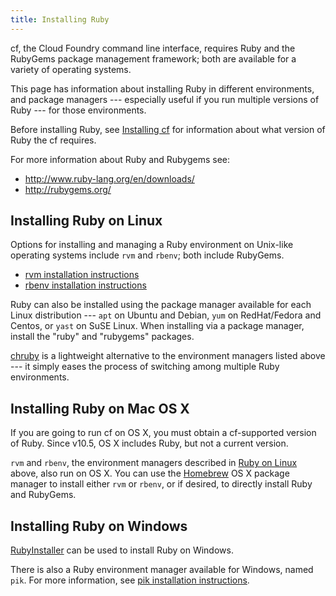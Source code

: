 ```yaml
---
title: Installing Ruby
---
```

cf, the Cloud Foundry command line interface, requires Ruby and the RubyGems package management framework; both are available for a variety of operating systems. 

This page has information about installing Ruby in different environments, and package managers --- especially useful if you run multiple versions of Ruby --- for those environments. 

Before installing Ruby, see [Installing cf](../../docs/using/managing-apps/cf/index.html#installing) for information about what version of Ruby the cf requires.

For more information about Ruby and Rubygems see:

* http://www.ruby-lang.org/en/downloads/
* http://rubygems.org/


## <a id="linux"></a>Installing Ruby on Linux ##

Options for installing and managing a Ruby environment on Unix-like operating systems include `rvm` and `rbenv`; both include RubyGems.

* [rvm installation instructions](https://rvm.io/rvm/install/)
* [rbenv installation instructions](https://github.com/sstephenson/rbenv/#installation)

Ruby can also be installed using the package manager available for each Linux distribution --- `apt` on Ubuntu and Debian, `yum` on RedHat/Fedora and Centos, or `yast` on SuSE Linux. When installing via a package manager, install the "ruby" and "rubygems" packages. 

[chruby](https://github.com/postmodern/chruby) is a lightweight alternative to the environment managers listed above --- it simply eases the process of switching among multiple Ruby environments.

## <a id="osx"></a>Installing Ruby on Mac OS X ##

If you are going to run cf on OS X, you must obtain a cf-supported version of Ruby.  Since v10.5, OS X includes Ruby, but not a current version.  

`rvm` and `rbenv`, the environment managers described in [Ruby on Linux](#linux) above, also run on OS X. You can use the [Homebrew](http://mxcl.github.com/homebrew/) OS X package manager to install either `rvm` or `rbenv`, or if desired, to directly install Ruby and RubyGems.

## <a id="windows"></a>Installing Ruby on Windows ##

[RubyInstaller](http://rubyinstaller.org/) can be used to install Ruby on Windows.

There is also a Ruby environment manager available for Windows, named `pik`. For more information, see [pik installation instructions](https://github.com/vertiginous/pik#install).

